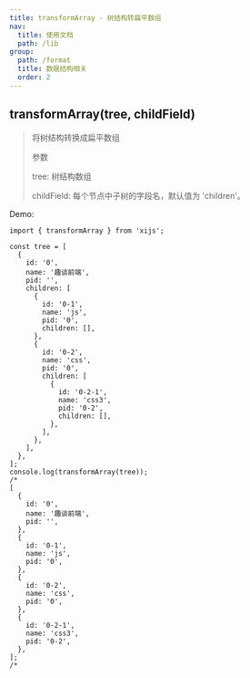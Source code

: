 ```yaml
---
title: transformArray - 树结构转扁平数组
nav:
  title: 使用文档
  path: /lib
group:
  path: /format
  title: 数据结构相关
  order: 2
---
```


## transformArray(tree, childField)

> 将树结构转换成扁平数组
>
> 参数
>
> tree: 树结构数组
>
> childField: 每个节点中子树的字段名，默认值为 'children'。

Demo:

```tsx | pure
import { transformArray } from 'xijs';

const tree = [
  {
    id: '0',
    name: '趣谈前端',
    pid: '',
    children: [
      {
        id: '0-1',
        name: 'js',
        pid: '0',
        children: [],
      },
      {
        id: '0-2',
        name: 'css',
        pid: '0',
        children: [
          {
            id: '0-2-1',
            name: 'css3',
            pid: '0-2',
            children: [],
          },
        ],
      },
    ],
  },
];
console.log(transformArray(tree));
/*
[
  {
    id: '0',
    name: '趣谈前端',
    pid: '',
  },
  {
    id: '0-1',
    name: 'js',
    pid: '0',
  },
  {
    id: '0-2',
    name: 'css',
    pid: '0',
  },
  {
    id: '0-2-1',
    name: 'css3',
    pid: '0-2',
  },
];
/*
```
